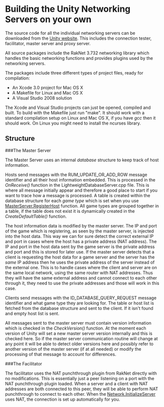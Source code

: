Building the Unity Networking Servers on your own
=================================================


The source code for all the individual networking servers can be downloaded from the [Unity website](http://www.unity3d.com/master-server/index.html.md). This includes the connection tester, facilitator, master server and proxy server.

All source packages include the RakNet 3.732 networking library which handles the basic networking functions and provides plugins used by the networking servers.

The packages include three different types of project files, ready for compilation:
* An Xcode 3.0 project for Mac OS X
* A Makefile for Linux and Mac OS X
* A Visual Studio 2008 solution

The Xcode and Visual Studio projects can just be opened, compiled and built. To build with the Makefile just run "make". It should work with a standard compilation setup on Linux and Mac OS X, if you have _gcc_ then it should work. On Linux you might need to install the ncurses library.

Structure
---------


###The Master Server

The Master Server uses an internal _database_ structure to keep track of host information. 

Hosts send messages with the RUM_UPDATE_OR_ADD_ROW message identifier and all their host information embedded. This is processed in the _OnReceive()_ function in the LightweightDatabaseServer.cpp file. This is where all message initially appear and therefore a good place to start if you want to trace how a message is processed. A table is created within the database structure for each _game type_ which is set when you use [MasterServer.RegisterHost](ScriptRef:MasterServer.RegisterHost.html) function. All game types are grouped together in a table, if the table does not exist it is dynamically created in the _CreateDefaultTable()_ function.

The host information data is modified by the master server. The IP and port of the game which is registering, as seen by the master server, is injected into the host data. This way we can for sure detect the correct external IP and port in cases where the host has a private address (NAT address). The IP and port in the host data sent by the game server is the private address and port and this is stored for later use. If the master server detects that a client is requesting the host data for a game server and the server has the _same_ IP address then he uses the private address of the server instead of the external one. This is to handle cases where  the client and server are on the same local network, using the same router with NAT addresses. Thus they will have the same external address and cannot connect to each other through it, they need to use the private addresses and those will work in this case.

Clients send messages with the ID_DATABASE_QUERY_REQUEST message identifier and what game type they are looking for. The table or host list is fetched from the database structure and sent to the client. If it isn't found and empty host list is sent.

All messages sent to the master server must contain version information which is checked in the _CheckVersion()_ function. At the moment each version of Unity will set a new master server version internally and this is checked here. So if the master server communication routine will change at any point it will be able to detect older versions here and possibly refer to another version of the master server (if at all needed) or modify the processing of that message to account for differences.

###The Facilitator

The facilitator uses the NAT punchthrough plugin from RakNet directly with no modifications. This is essentially just a peer listening on a port with the NAT punchthrough plugin loaded. When a server and a client with NAT addresses are both connected to this peer, they will be able to perform NAT punchthrough to connect to each other. When the [Network.InitializeServer](ScriptRef:Network.InitializeServer) uses NAT, the connection is set up automatically for you.
